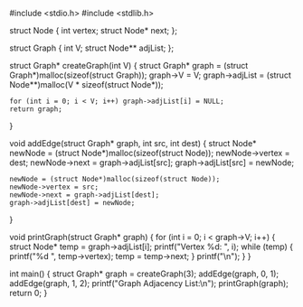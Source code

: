 #include <stdio.h>
#include <stdlib.h>

struct Node {
    int vertex;
    struct Node* next;
};

struct Graph {
    int V;
    struct Node** adjList;
};

struct Graph* createGraph(int V) {
    struct Graph* graph = (struct Graph*)malloc(sizeof(struct Graph));
    graph->V = V;
    graph->adjList = (struct Node**)malloc(V * sizeof(struct Node*));

    for (int i = 0; i < V; i++) graph->adjList[i] = NULL;
    return graph;
}

void addEdge(struct Graph* graph, int src, int dest) {
    struct Node* newNode = (struct Node*)malloc(sizeof(struct Node));
    newNode->vertex = dest;
    newNode->next = graph->adjList[src];
    graph->adjList[src] = newNode;

    newNode = (struct Node*)malloc(sizeof(struct Node));
    newNode->vertex = src;
    newNode->next = graph->adjList[dest];
    graph->adjList[dest] = newNode;
}

void printGraph(struct Graph* graph) {
    for (int i = 0; i < graph->V; i++) {
        struct Node* temp = graph->adjList[i];
        printf("Vertex %d: ", i);
        while (temp) {
            printf("%d ", temp->vertex);
            temp = temp->next;
        }
        printf("\n");
    }
}

int main() {
    struct Graph* graph = createGraph(3);
    addEdge(graph, 0, 1);
    addEdge(graph, 1, 2);
    printf("Graph Adjacency List:\n");
    printGraph(graph);
    return 0;
}
